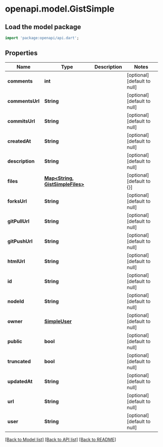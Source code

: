 # openapi.model.GistSimple

## Load the model package
```dart
import 'package:openapi/api.dart';
```

## Properties
Name | Type | Description | Notes
------------ | ------------- | ------------- | -------------
**comments** | **int** |  | [optional] [default to null]
**commentsUrl** | **String** |  | [optional] [default to null]
**commitsUrl** | **String** |  | [optional] [default to null]
**createdAt** | **String** |  | [optional] [default to null]
**description** | **String** |  | [optional] [default to null]
**files** | [**Map&lt;String, GistSimpleFiles&gt;**](GistSimpleFiles.md) |  | [optional] [default to {}]
**forksUrl** | **String** |  | [optional] [default to null]
**gitPullUrl** | **String** |  | [optional] [default to null]
**gitPushUrl** | **String** |  | [optional] [default to null]
**htmlUrl** | **String** |  | [optional] [default to null]
**id** | **String** |  | [optional] [default to null]
**nodeId** | **String** |  | [optional] [default to null]
**owner** | [**SimpleUser**](SimpleUser.md) |  | [optional] [default to null]
**public** | **bool** |  | [optional] [default to null]
**truncated** | **bool** |  | [optional] [default to null]
**updatedAt** | **String** |  | [optional] [default to null]
**url** | **String** |  | [optional] [default to null]
**user** | **String** |  | [optional] [default to null]

[[Back to Model list]](../README.md#documentation-for-models) [[Back to API list]](../README.md#documentation-for-api-endpoints) [[Back to README]](../README.md)


